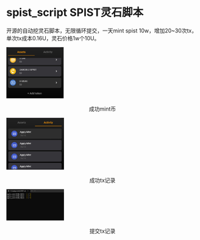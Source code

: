 # spist_script SPIST灵石脚本

开源的自动挖灵石脚本，无限循环提交，一天mint spist 10w，增加20~30次tx，单次tx成本0.16U，灵石价格1w个10U。

<img src="https://github.com/airdrop-scientist/spist_script/blob/master/images/4802.png" alt="成功mint币" width="30%"/>
<center><p>成功mint币</p></center>

<img src="https://github.com/airdrop-scientist/spist_script/blob/master/images/14815.png" alt="成功tx记录" width="30%"/>
<center><p>成功tx记录</p></center>

<img src="https://github.com/airdrop-scientist/spist_script/blob/master/images/12347.png" alt="提交tx记录" width="30%"/>
<center><p>提交tx记录</p></center>

